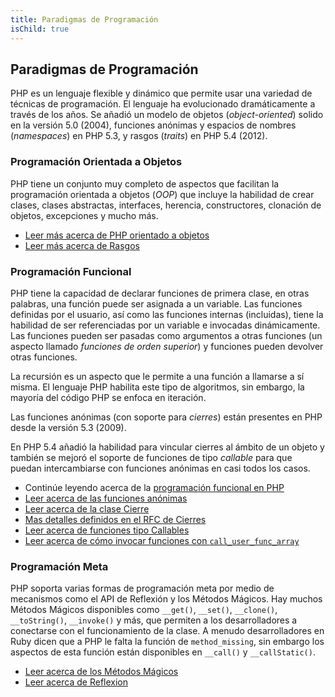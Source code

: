 ```yaml
---
title: Paradigmas de Programación
isChild: true
---
```


## Paradigmas de Programación

PHP es un lenguaje flexible y dinámico que permite usar una variedad de técnicas de programación. El lenguaje ha evolucionado dramáticamente a través de los años. Se añadió un modelo de objetos (_object-oriented_) solido en la versión 5.0 (2004), funciones anónimas y espacios de nombres (_namespaces_) en PHP 5.3, y rasgos (_traits_) en PHP 5.4 (2012). 

### Programación Orientada a Objetos

PHP tiene un conjunto muy completo de aspectos que facilitan la programación orientada a objetos (_OOP_) que incluye la habilidad de crear clases, clases abstractas, interfaces, herencia, constructores, clonación de objetos, excepciones y mucho más.

* [Leer más acerca de PHP orientado a objetos][oop]
* [Leer más acerca de Rasgos][traits]

### Programación Funcional

PHP tiene la capacidad de declarar funciones de primera clase, en otras palabras, una función puede ser asignada a un variable. Las funciones definidas por el usuario, así como las funciones internas (incluidas), tiene la habilidad de ser referenciadas por un variable e invocadas dinámicamente. Las funciones pueden ser pasadas como argumentos a otras funciones (un aspecto llamado _funciones de orden superior_)  y funciones pueden devolver otras funciones.

La recursión es un aspecto que le permite a una función a llamarse a sí misma. El lenguaje PHP habilita este tipo de algoritmos, sin embargo, la mayoría del código PHP se enfoca en iteración.

Las funciones anónimas (con soporte para _cierres_) están presentes en PHP desde la versión 5.3 (2009).

En PHP 5.4 añadió la habilidad para vincular cierres al ámbito de un objeto y también se mejoró el soporte de funciones de tipo _callable_ para que puedan intercambiarse con funciones anónimas en casi todos los casos.

* Continúe leyendo acerca de la  [programación funcional en PHP](/php-the-right-way/pages/Functional-Programming.html)
* [Leer acerca de las funciones anónimas][anonymous-functions]
* [Leer acerca de la clase Cierre][closure-class]
* [Mas detalles definidos en el RFC de Cierres][closures-rfc]
* [Leer acerca de funciones tipo Callables][callables]
* [Leer acerca de cómo invocar funciones con `call_user_func_array`][call-user-func-array]

### Programación Meta

PHP soporta varias formas de programación meta por medio de mecanismos como el API de Reflexión y los Métodos Mágicos. Hay muchos Métodos Mágicos disponibles como `__get()`, `__set()`, `__clone()`, `__toString()`, `__invoke()` y más, que permiten a los desarrolladores a conectarse con el funcionamiento de la clase. A menudo desarrolladores en Ruby dicen que a PHP le falta la función de `method_missing`, sin embargo los aspectos de esta función están disponibles en `__call()` y `__callStatic()`.

* [Leer acerca de los Métodos Mágicos][magic-methods]
* [Leer acerca de Reflexion][reflection]

[namespaces]: http://php.net/manual/es/language.namespaces.php
[overloading]: http://uk.php.net/manual/es/language.oop5.overloading.php
[oop]: http://www.php.net/manual/es/language.oop5.php
[anonymous-functions]: http://www.php.net/manual/es/functions.anonymous.php
[closure-class]: http://php.net/manual/es/class.closure.php
[callables]: http://php.net/manual/es/language.types.callable.php
[magic-methods]: http://php.net/manual/es/language.oop5.magic.php
[reflection]: http://www.php.net/manual/es/intro.reflection.php
[traits]: http://www.php.net/manual/es/language.oop5.traits.php
[call-user-func-array]: http://php.net/manual/es/function.call-user-func-array.php
[closures-rfc]: https://wiki.php.net/rfc/closures
